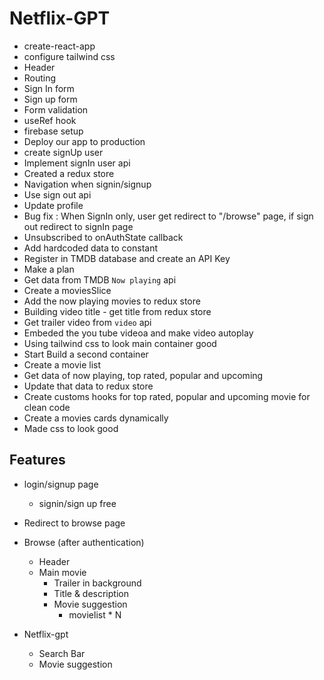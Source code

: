 # Netflix-GPT
- create-react-app
- configure tailwind css
- Header
- Routing 
- Sign In form
- Sign up form
- Form validation
- useRef hook
- firebase setup
- Deploy our app to production
- create signUp user
- Implement signIn user api
- Created a redux store
- Navigation when signin/signup
- Use sign out api
- Update profile
- Bug fix : When SignIn only, user get redirect to "/browse" page, if sign out redirect to signIn page
- Unsubscribed to onAuthState callback
- Add hardcoded data to constant
- Register in TMDB database and create an API Key
- Make a plan
- Get data from TMDB `Now playing` api
- Create a moviesSlice 
- Add the now playing movies to redux store
- Building video title - get title from redux store
- Get trailer video from `video` api
- Embeded the you tube videoa and make video autoplay
- Using tailwind css to look main container good
- Start Build a second container
- Create a movie list
- Get data of now playing, top rated, popular and upcoming
- Update that data to redux store
- Create customs hooks for top rated, popular and upcoming movie for clean code
- Create a movies cards dynamically
- Made css to look good


## Features
- login/signup page
    - signin/sign up free
- Redirect to browse page

- Browse (after authentication)
    - Header
    - Main movie
        - Trailer in background
        - Title & description
        - Movie suggestion
            - movielist * N
- Netflix-gpt
  - Search Bar
  - Movie suggestion
